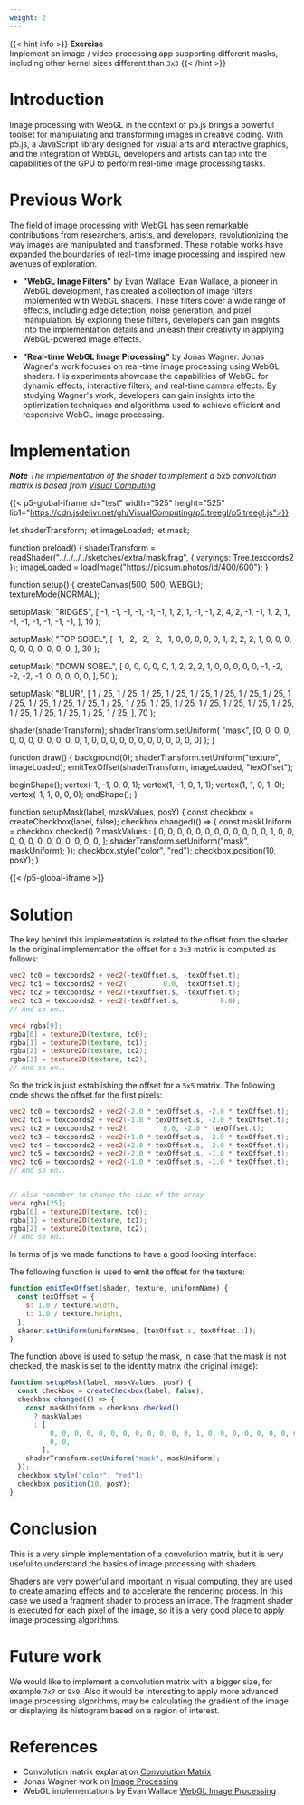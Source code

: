 ```yaml
---
weight: 2
---
```


{{< hint info >}}
**Exercise**  
Implement an image / video processing app supporting different masks, including other kernel sizes different than `3x3`
{{< /hint >}}
# Introduction


Image processing with WebGL in the context of p5.js brings a powerful toolset for manipulating and transforming images in creative coding. With p5.js, a JavaScript library designed for visual arts and interactive graphics, and the integration of WebGL, developers and artists can tap into the capabilities of the GPU to perform real-time image processing tasks.

# Previous Work

The field of image processing with WebGL has seen remarkable contributions from researchers, artists, and developers, revolutionizing the way images are manipulated and transformed. These notable works have expanded the boundaries of real-time image processing and inspired new avenues of exploration.

* **"WebGL Image Filters"** by Evan Wallace: Evan Wallace, a pioneer in WebGL development, has created a collection of image filters implemented with WebGL shaders. These filters cover a wide range of effects, including edge detection, noise generation, and pixel manipulation. By exploring these filters, developers can gain insights into the implementation details and unleash their creativity in applying WebGL-powered image effects.

* **"Real-time WebGL Image Processing"** by Jonas Wagner: Jonas Wagner's work focuses on real-time image processing using WebGL shaders. His experiments showcase the capabilities of WebGL for dynamic effects, interactive filters, and real-time camera effects. By studying Wagner's work, developers can gain insights into the optimization techniques and algorithms used to achieve efficient and responsive WebGL image processing.

# Implementation

***Note** The implementation of the shader to implement a 5x5 convolution matrix is based from [Visual Computing](https://visualcomputing.github.io/docs/shaders/image_processing/)*

{{< p5-global-iframe id="test" width="525" height="525" lib1="https://cdn.jsdelivr.net/gh/VisualComputing/p5.treegl/p5.treegl.js">}}

let shaderTransform;
let imageLoaded;
let mask;

function preload() {
  shaderTransform = readShader("../../../../sketches/extra/mask.frag", { varyings: Tree.texcoords2 });
  imageLoaded = loadImage("https://picsum.photos/id/400/600");
}

function setup() {
  createCanvas(500, 500, WEBGL);
  textureMode(NORMAL);

  setupMask(
    "RIDGES",
    [
      -1, -1, -1, -1, -1, -1, 1, 2, 1, -1, -1, 2, 4, 2, -1, -1, 1, 2, 1, -1, -1,
      -1, -1, -1, -1,
    ],
    10
  );

  setupMask(
    "TOP SOBEL",
    [
      -1, -2, -2, -2, -1, 0, 0, 0, 0, 0, 1, 2, 2, 2, 1, 0, 0, 0, 0, 0, 0, 0, 0,
      0, 0,
    ],
    30
  );

  setupMask(
    "DOWN SOBEL",
    [
      0, 0, 0, 0, 0, 1, 2, 2, 2, 1, 0, 0, 0, 0, 0, -1, -2, -2, -2, -1, 0, 0, 0,
      0, 0,
    ],
    50
  );

  setupMask(
    "BLUR",
    [
      1 / 25,
      1 / 25,
      1 / 25,
      1 / 25,
      1 / 25,
      1 / 25,
      1 / 25,
      1 / 25,
      1 / 25,
      1 / 25,
      1 / 25,
      1 / 25,
      1 / 25,
      1 / 25,
      1 / 25,
      1 / 25,
      1 / 25,
      1 / 25,
      1 / 25,
      1 / 25,
      1 / 25,
      1 / 25,
      1 / 25,
      1 / 25,
      1 / 25,
    ],
    70
  );

  shader(shaderTransform);
  shaderTransform.setUniform(
    "mask",
    [0, 0, 0, 0, 0, 0, 0, 0, 0, 0, 0, 0, 1, 0, 0, 0, 0, 0, 0, 0, 0, 0, 0, 0, 0]
  );
}

function draw() {
  background(0);
  shaderTransform.setUniform("texture", imageLoaded);
  emitTexOffset(shaderTransform, imageLoaded, "texOffset");

  beginShape();
  vertex(-1, -1, 0, 0, 1);
  vertex(1, -1, 0, 1, 1);
  vertex(1, 1, 0, 1, 0);
  vertex(-1, 1, 0, 0, 0);
  endShape();
}

function setupMask(label, maskValues, posY) {
  const checkbox = createCheckbox(label, false);
  checkbox.changed(() => {
    const maskUniform = checkbox.checked()
      ? maskValues
      : [
          0, 0, 0, 0, 0, 0, 0, 0, 0, 0, 0, 0, 1, 0, 0, 0, 0, 0, 0, 0, 0, 0, 0,
          0, 0,
        ];
    shaderTransform.setUniform("mask", maskUniform);
  });
  checkbox.style("color", "red");
  checkbox.position(10, posY);
}



{{< /p5-global-iframe >}}

# Solution

The key behind this implementation is related to the offset from the shader. In the original implementation the offset for a `3x3` matrix is computed as follows:

```glsl
vec2 tc0 = texcoords2 + vec2(-texOffset.s, -texOffset.t);
vec2 tc1 = texcoords2 + vec2(         0.0, -texOffset.t);
vec2 tc2 = texcoords2 + vec2(+texOffset.s, -texOffset.t);
vec2 tc3 = texcoords2 + vec2(-texOffset.s,          0.0);
// And so on..

vec4 rgba[9];
rgba[0] = texture2D(texture, tc0);
rgba[1] = texture2D(texture, tc1);
rgba[2] = texture2D(texture, tc2);
rgba[3] = texture2D(texture, tc3);
// And so on..
```

So the trick is just establishing the offset for a `5x5` matrix. The following code shows the offset for the first pixels:

```glsl
vec2 tc0 = texcoords2 + vec2(-2.0 * texOffset.s, -2.0 * texOffset.t);
vec2 tc1 = texcoords2 + vec2(-1.0 * texOffset.s, -2.0 * texOffset.t);
vec2 tc2 = texcoords2 + vec2(         0.0, -2.0 * texOffset.t);
vec2 tc3 = texcoords2 + vec2(+1.0 * texOffset.s, -2.0 * texOffset.t);
vec2 tc4 = texcoords2 + vec2(+2.0 * texOffset.s, -2.0 * texOffset.t);
vec2 tc5 = texcoords2 + vec2(-2.0 * texOffset.s, -1.0 * texOffset.t);
vec2 tc6 = texcoords2 + vec2(-1.0 * texOffset.s, -1.0 * texOffset.t);
// And so on..


// Also remember to change the size of the array
vec4 rgba[25];
rgba[0] = texture2D(texture, tc0);
rgba[1] = texture2D(texture, tc1);
rgba[2] = texture2D(texture, tc2);
// And so on..
```

In terms of js we made functions to have a good looking interface:

The following function is used to emit the offset for the texture:
```js
function emitTexOffset(shader, texture, uniformName) {
  const texOffset = {
    s: 1.0 / texture.width,
    t: 1.0 / texture.height,
  };
  shader.setUniform(uniformName, [texOffset.s, texOffset.t]);
}
```

The function above is used to setup the mask, in case that the mask is not checked, the mask is set to the identity matrix (the original image):
```js
function setupMask(label, maskValues, posY) {
  const checkbox = createCheckbox(label, false);
  checkbox.changed(() => {
    const maskUniform = checkbox.checked()
      ? maskValues
      : [
          0, 0, 0, 0, 0, 0, 0, 0, 0, 0, 0, 0, 1, 0, 0, 0, 0, 0, 0, 0, 0, 0, 0,
          0, 0,
        ];
    shaderTransform.setUniform("mask", maskUniform);
  });
  checkbox.style("color", "red");
  checkbox.position(10, posY);
}
```

# Conclusion

This is a very simple implementation of a convolution matrix, but it is very useful to understand the basics of image processing with shaders.

Shaders are very powerful and important in visual computing, they are used to create amazing effects and to accelerate the rendering process. In this case we used a fragment shader to process an image. The fragment shader is executed for each pixel of the image, so it is a very good place to apply image processing algorithms.

# Future work
We would like to implement a convolution matrix with a bigger size, for example `7x7` or `9x9`. Also it would be interesting to apply more advanced image processing algorithms, may be calculating the gradient of the image or displaying its histogram based on a region of interest. 

# References
- Convolution matrix explanation [Convolution Matrix](https://en.wikipedia.org/wiki/Kernel_(image_processing))
- Jonas Wagner work on [Image Processing](https://29a.ch/experiments)
- WebGL implementations by Evan Wallace [WebGL Image Processing](https://madebyevan.com/)